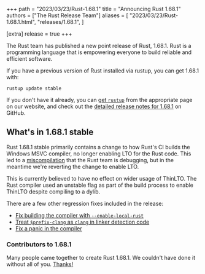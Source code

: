 +++
path = "2023/03/23/Rust-1.68.1"
title = "Announcing Rust 1.68.1"
authors = ["The Rust Release Team"]
aliases = [
    "2023/03/23/Rust-1.68.1.html",
    "releases/1.68.1",
]

[extra]
release = true
+++

The Rust team has published a new point release of Rust, 1.68.1. Rust is a
programming language that is empowering everyone to build reliable and
efficient software.

If you have a previous version of Rust installed via rustup, you can get 1.68.1 with:

```
rustup update stable
```

If you don't have it already, you can [get `rustup`][install]
from the appropriate page on our website, and check out the
[detailed release notes for 1.68.1][notes] on GitHub.

[install]: https://www.rust-lang.org/install.html
[notes]: https://github.com/rust-lang/rust/blob/stable/RELEASES.md#version-1681-2023-03-23

## What's in 1.68.1 stable

Rust 1.68.1 stable primarily contains a change to how Rust's CI builds the
Windows MSVC compiler, no longer enabling LTO for the Rust code. This led to a
[miscompilation](https://github.com/rust-lang/rust/issues/109067) that the Rust
team is debugging, but in the meantime we're reverting the change to enable
LTO.

This is currently believed to have no effect on wider usage of ThinLTO. The
Rust compiler used an unstable flag as part of the build process to enable
ThinLTO despite compiling to a dylib.

There are a few other regression fixes included in the release:

* [Fix building the compiler with `--enable-local-rust`](https://github.com/rust-lang/rust/pull/109111/)
* [Treat `$prefix-clang` as `clang` in linker detection code](https://github.com/rust-lang/rust/pull/109156)
* [Fix a panic in the compiler](https://github.com/rust-lang/rust/pull/108162)

### Contributors to 1.68.1

Many people came together to create Rust 1.68.1. We couldn't have done it
without all of you. [Thanks!](https://thanks.rust-lang.org/rust/1.68.1/)
